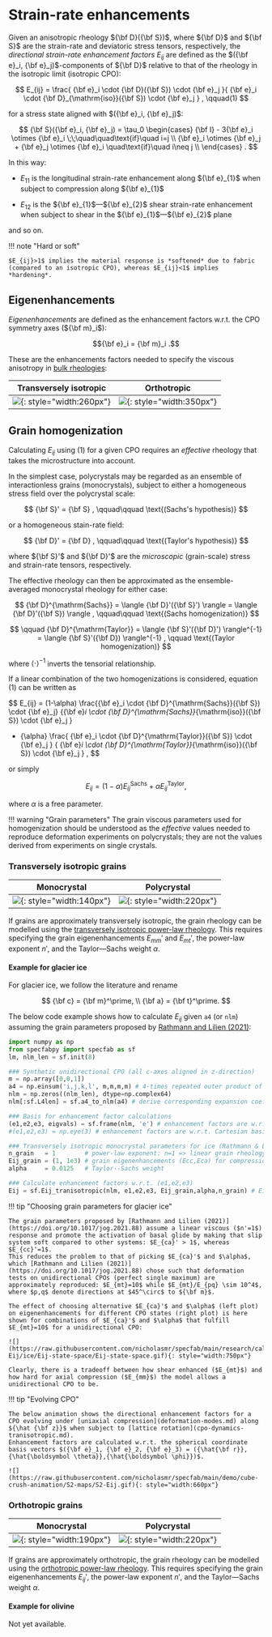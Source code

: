 # Strain-rate enhancements

Given an anisotropic rheology ${\bf D}({\bf S})$, where ${\bf D}$ and ${\bf S}$ are the 
strain-rate and deviatoric stress tensors, respectively, 
the *directional strain-rate enhancement factors* $E_{ij}$ are defined as the $({\bf e}_i, {\bf e}_j)$-components of ${\bf D}$ relative to that of the rheology in the isotropic limit (isotropic CPO):

$$ 
E_{ij} = \frac{
{\bf e}_i \cdot {\bf D}({\bf S}) \cdot {\bf e}_j 
}{
{\bf e}_i \cdot {\bf D}_{\mathrm{iso}}({\bf S}) \cdot {\bf e}_j 
}
,
 \qquad(1)
$$

for a stress state aligned with $({\bf e}_i, {\bf e}_j)$:

$$
{\bf S}({\bf e}_i, {\bf e}_j) = \tau_0
\begin{cases}
    {\bf I} - 3{\bf e}_i \otimes {\bf e}_i \;\;\quad\quad\text{if}\quad i=j \\
    {\bf e}_i \otimes {\bf e}_j + {\bf e}_j \otimes {\bf e}_i \quad\text{if}\quad i\neq j \\
\end{cases}
.
$$

In this way:

* ${E_{11}}$ is the longitudinal strain-rate enhancement along ${\bf e}_{1}$ when subject to compression along ${\bf e}_{1}$

* ${E_{12}}$ is the ${\bf e}_{1}$&mdash;${\bf e}_{2}$ shear strain-rate enhancement when subject to shear in the ${\bf e}_{1}$&mdash;${\bf e}_{2}$ plane

and so on.

!!! note "Hard or soft"

    $E_{ij}>1$ implies the material response is *softened* due to fabric (compared to an isotropic CPO), whereas $E_{ij}<1$ implies *hardening*.

## Eigenenhancements

*Eigenenhancements* are defined as the enhancement factors w.r.t. the CPO symmetry axes (${\bf m}_i$): 

$${\bf e}_i = {\bf m}_i .$$

These are the enhancements factors needed to specify the viscous anisotropy in [bulk rheologies](constitutive-viscoplastic.md):

| Transversely isotropic | Orthotropic |
| :-: | :-: |
| ![](https://raw.githubusercontent.com/nicholasmr/specfab/main/images/tranisotropic/tranisotropic-viscous.png){: style="width:260px"} | ![](https://raw.githubusercontent.com/nicholasmr/specfab/main/images/orthotropic/orthotropic-viscous.png){: style="width:350px"} |

## Grain homogenization 

Calculating $E_{ij}$ using (1) for a given CPO requires an *effective* rheology that takes the microstructure into account.

In the simplest case, polycrystals may be regarded as an ensemble of interactionless grains (monocrystals), subject to either a homogeneous stress field over the polycrystal scale:

$$
{\bf S}' = {\bf S}
,
\qquad\qquad \text{(Sachs's hypothesis)}
$$

or a homogeneous stain-rate field:

$$
{\bf D}' = {\bf D} 
,
\qquad\qquad \text{(Taylor's hypothesis)}
$$

where ${\bf S}'$ and ${\bf D}'$ are the *microscopic* (grain-scale) stress and strain-rate tensors, respectively.

The effective rheology can then be approximated as the ensemble-averaged monocrystal rheology for either case:

$$
{\bf D}^{\mathrm{Sachs}} = \langle {\bf D}'({\bf S}') \rangle = \langle {\bf D}'({\bf S}) \rangle
,
\qquad\qquad \text{(Sachs homogenization)}
$$

$$
\qquad
{\bf D}^{\mathrm{Taylor}} = \langle {\bf S}'({\bf D}') \rangle^{-1} = \langle {\bf S}'({\bf D}) \rangle^{-1}
,
\qquad \text{(Taylor homogenization)}
$$

where $\langle \cdot \rangle^{-1}$ inverts the tensorial relationship.

If a linear combination of the two homogenizations is considered, equation (1) can be written as 

$$
E_{ij} = (1-\alpha) \frac{{\bf e}_i \cdot {\bf D}^{\mathrm{Sachs}}({\bf S}) \cdot {\bf e}_j}
{{\bf e}_i \cdot {\bf D}^{\mathrm{Sachs}}_{\mathrm{iso}}({\bf S}) \cdot {\bf e}_j }
+ {\alpha} \frac{ {\bf e}_i \cdot {\bf D}^{\mathrm{Taylor}}({\bf S}) \cdot {\bf e}_j }
{ {\bf e}_i \cdot {\bf D}^{\mathrm{Taylor}}_{\mathrm{iso}}({\bf S}) \cdot {\bf e}_j }
,
$$

or simply

$$
E_{ij} = (1-\alpha)E_{ij}^{\mathrm{Sachs}} + {\alpha}E_{ij}^{\mathrm{Taylor}} ,
$$

where $\alpha$ is a free parameter.

!!! warning "Grain parameters"
    The grain viscous parameters used for homogenization should be understood as the *effective* values needed to reproduce deformation experiments on polycrystals; they are not the values derived from experiments on single crystals.

### Transversely isotropic grains

| Monocrystal | Polycrystal |
| :-: | :-: |
| ![](https://raw.githubusercontent.com/nicholasmr/specfab/main/images/tranisotropic/tranisotropic-viscous-monocrystal.png){: style="width:140px"} | ![](https://raw.githubusercontent.com/nicholasmr/specfab/main/images/tranisotropic/polycrystal.png){: style="width:220px"} |

If grains are approximately transversely isotropic, the grain rheology can be modelled using the [transversely isotropic power-law rheology](constitutive-viscoplastic.md).
This requires specifying the grain eigenenhancements $E_{mm}'$ and $E_{mt}'$, the power-law exponent $n'$, and the Taylor&mdash;Sachs weight $\alpha$.

#### Example for glacier ice

For glacier ice, we follow the literature and rename 

$$
{\bf c} = {\bf m}^\prime, \\
{\bf a} = {\bf t}^\prime.
$$

The below code example shows how to calculate $E_{ij}$ given `a4` (or `nlm`) assuming the grain parameters proposed by [Rathmann and Lilien (2021)](https://doi.org/10.1017/jog.2021.88): 

```python
import numpy as np
from specfabpy import specfab as sf
lm, nlm_len = sf.init(8) 

### Synthetic unidirectional CPO (all c-axes aligned in z-direction)
m = np.array([0,0,1]) 
a4 = np.einsum('i,j,k,l', m,m,m,m) # 4-times repeated outer product of m
nlm = np.zeros((nlm_len), dtype=np.complex64)
nlm[:sf.L4len] = sf.a4_to_nlm(a4) # derive corresponding expansion coefficients

### Basis for enhancement factor calculations
(e1,e2,e3, eigvals) = sf.frame(nlm, 'e') # enhancement factors are w.r.t. a^(2) basis (i.e. eigenenhancements)
#(e1,e2,e3) = np.eye(3) # enhancement factors are w.r.t. Cartesian basis (x,y,z)

### Transversely isotropic monocrystal parameters for ice (Rathmann & Lilien, 2021)
n_grain   = 1        # power-law exponent: n=1 => linear grain rheology, nonlinear (n>1) is unsupported.
Eij_grain = (1, 1e3) # grain eigenenhancements (Ecc,Eca) for compression along c-axis (Ecc) and for shear parallel to basal plane (Eca)
alpha     = 0.0125   # Taylor--Sachs weight

### Calculate enhancement factors w.r.t. (e1,e2,e3)
Eij = sf.Eij_tranisotropic(nlm, e1,e2,e3, Eij_grain,alpha,n_grain) # Eij=(E11,E22,E33,E23,E13,E12)
```

!!! tip "Choosing grain parameters for glacier ice"

    The grain parameters proposed by [Rathmann and Lilien (2021)](https://doi.org/10.1017/jog.2021.88) assume a linear viscous ($n'=1$) response and promote the activation of basal glide by making that slip system soft compared to other systems: $E_{ca}' > 1$, whereas $E_{cc}'=1$. 
    This reduces the problem to that of picking $E_{ca}'$ and $\alpha$, which [Rathmann and Lilien (2021)](https://doi.org/10.1017/jog.2021.88) chose such that deformation tests on unidirectional CPOs (perfect single maximum) are approximately reproduced: $E_{mt}=10$ while $E_{mt}/E_{pq} \sim 10^4$, where $p,q$ denote directions at $45^\circ$ to ${\bf m}$.

    The effect of choosing alternative $E_{ca}'$ and $\alpha$ (left plot) on eigenenhancements for different CPO states (right plot) is here shown for combinations of $E_{ca}'$ and $\alpha$ that fulfill $E_{mt}=10$ for a unidirectional CPO:

    ![](https://raw.githubusercontent.com/nicholasmr/specfab/main/research/calibrate-Eij/ice/Eij-state-space/Eij-state-space.gif){: style="width:750px"}

    Clearly, there is a tradeoff between how shear enhanced ($E_{mt}$) and how hard for axial compression ($E_{mm}$) the model allows a unidirectional CPO to be.
    

!!! tip "Evolving CPO"

    The below animation shows the directional enhancement factors for a CPO evolving under [uniaxial compression](deformation-modes.md) along ${\hat {\bf z}}$ when subject to [lattice rotation](cpo-dynamics-tranisotropic.md).
    Enhancement factors are calculated w.r.t. the spherical coordinate basis vectors $({\bf e}_1, {\bf e}_2, {\bf e}_3) = ({\hat{\bf r}},{\hat{\boldsymbol \theta}},{\hat{\boldsymbol \phi}})$.

    ![](https://raw.githubusercontent.com/nicholasmr/specfab/main/demo/cube-crush-animation/S2-maps/S2-Eij.gif){: style="width:660px"}

### Orthotropic grains

| Monocrystal | Polycrystal |
| :-: | :-: |
| ![](https://raw.githubusercontent.com/nicholasmr/specfab/main/images/orthotropic/orthotropic-viscous-monocrystal.png){: style="width:190px"} | ![](https://raw.githubusercontent.com/nicholasmr/specfab/main/images/orthotropic/polycrystal.png){: style="width:220px"} |

If grains are approximately orthotropic, the grain rheology can be modelled using the [orthotropic power-law rheology](constitutive-viscoplastic.md).
This requires specifying the grain eigenenhancements $E_{ij}'$, the power-law exponent $n'$, and the Taylor&mdash;Sachs weight $\alpha$.

#### Example for olivine

Not yet available.

